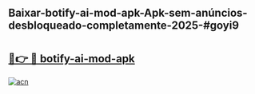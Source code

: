 ## Baixar-botify-ai-mod-apk-Apk-sem-anúncios-desbloqueado-completamente-2025-#goyi9

# <h2><a href="https://ainizakaria.my?title=botify-ai-mod-apk&ref=20M">🔗👉 🔴 botify-ai-mod-apk</a></h2>

[![acn](https://github.com/user-attachments/assets/0f9c940e-d8b0-45ae-aac7-cd30a18b3e1c)](https://ainizakaria.my?title=botify-ai-mod-apk&ref=20M)

